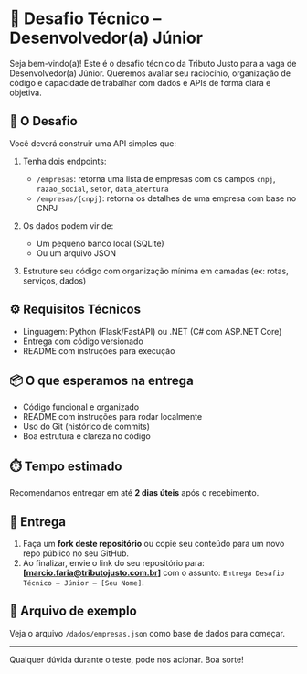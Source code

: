 # 🧪 Desafio Técnico – Desenvolvedor(a) Júnior

Seja bem-vindo(a)! Este é o desafio técnico da Tributo Justo para a vaga de Desenvolvedor(a) Júnior. Queremos avaliar seu raciocínio, organização de código e capacidade de trabalhar com dados e APIs de forma clara e objetiva.

## 🚀 O Desafio

Você deverá construir uma API simples que:

1. Tenha dois endpoints:
   - `/empresas`: retorna uma lista de empresas com os campos `cnpj`, `razao_social`, `setor`, `data_abertura`
   - `/empresas/{cnpj}`: retorna os detalhes de uma empresa com base no CNPJ

2. Os dados podem vir de:
   - Um pequeno banco local (SQLite)
   - Ou um arquivo JSON

3. Estruture seu código com organização mínima em camadas (ex: rotas, serviços, dados)

## ⚙️ Requisitos Técnicos

- Linguagem: Python (Flask/FastAPI) ou .NET (C# com ASP.NET Core)
- Entrega com código versionado
- README com instruções para execução

## 📦 O que esperamos na entrega

- Código funcional e organizado
- README com instruções para rodar localmente
- Uso do Git (histórico de commits)
- Boa estrutura e clareza no código

## ⏱️ Tempo estimado

Recomendamos entregar em até **2 dias úteis** após o recebimento.

## 📧 Entrega

1. Faça um **fork deste repositório** ou copie seu conteúdo para um novo repo público no seu GitHub.
2. Ao finalizar, envie o link do seu repositório para: **[marcio.faria@tributojusto.com.br]** com o assunto: `Entrega Desafio Técnico – Júnior – [Seu Nome]`.

## 📎 Arquivo de exemplo

Veja o arquivo `/dados/empresas.json` como base de dados para começar.

---

Qualquer dúvida durante o teste, pode nos acionar. Boa sorte!